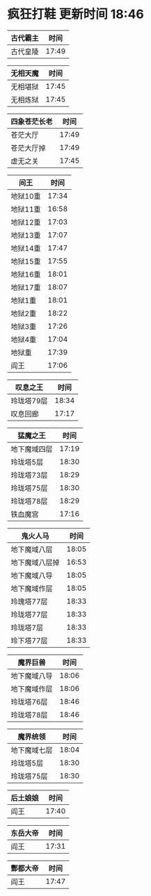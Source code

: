 # 疯狂打鞋 更新时间 18:46

| 古代霸主   | 时间    |
|--------|-------|
| 古代皇陵 | 17:49 |

| 无相天魔   | 时间    |
|--------|-------|
| 无相堪狱 | 17:45 |
| 无相炼狱 | 17:45 |

| 四象苍茫长老   | 时间    |
|--------|-------|
| 苍茫大厅 | 17:49 |
| 苍茫大厅掉 | 17:49 |
| 虚无之关 | 17:45 |

| 间王   | 时间    |
|--------|-------|
| 地狱10重 | 17:34 |
| 地狱11重 | 16:58 |
| 地狱12重 | 17:03 |
| 地狱13重 | 17:07 |
| 地狱14重 | 17:47 |
| 地狱15重 | 17:55 |
| 地狱16重 | 18:01 |
| 地狱17重 | 18:07 |
| 地狱1重 | 18:01 |
| 地狱2重 | 18:22 |
| 地狱3重 | 17:26 |
| 地狱4重 | 17:04 |
| 地狱重 | 17:39 |
| 阎王 | 17:06 |

| 叹息之王   | 时间    |
|--------|-------|
| 玲珑塔79层 | 18:34 |
| 叹息回廊 | 17:17 |

| 猛魔之王   | 时间    |
|--------|-------|
| 地下魔域四层 | 17:19 |
| 玲珑塔5层 | 18:30 |
| 玲珑塔73层 | 18:29 |
| 玲珑塔75层 | 18:30 |
| 玲珑塔78层 | 18:29 |
| 铁血魔宫 | 17:16 |

| 鬼火人马   | 时间    |
|--------|-------|
| 地下魔域八层 | 18:05 |
| 地下魔域八层掉 | 16:53 |
| 地下魔域八导 | 18:05 |
| 地下魔域作层 | 18:05 |
| 玲瑰塔77层 | 18:33 |
| 玲珑塔77层 | 18:33 |
| 玲珑塔7层 | 18:33 |
| 玲下塔77层 | 18:33 |

| 魔界巨兽   | 时间    |
|--------|-------|
| 地下魔域八导 | 18:06 |
| 地下魔域作层 | 18:06 |
| 玲珑塔76层 | 18:46 |
| 玲珑塔78层 | 18:46 |

| 魔界统领   | 时间    |
|--------|-------|
| 地下魔域七层 | 18:04 |
| 玲珑塔5层 | 18:30 |
| 玲珑塔75层 | 18:30 |

| 后土娘娘   | 时间    |
|--------|-------|
| 阎王 | 17:40 |

| 东岳大帝   | 时间    |
|--------|-------|
| 阎王 | 17:31 |

| 酆都大帝   | 时间    |
|--------|-------|
| 阎王 | 17:47 |